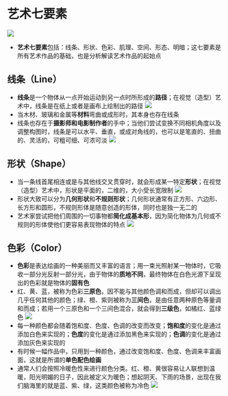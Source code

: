 # 艺术七要素
![](../images/艺术七要素.jpg)
* **艺术七要素**包括：线条、形状、色彩、肌理、空间、形态、明暗；这七要素是所有艺术作品的基础，也是分析解读艺术作品的起始点
## 线条（Line）
* **线条**是一个物体从一点开始运动到另一点时所形成的**路径**；在视觉（造型）艺术中，线条是在纸上或者是画布上绘制出的路径
![](../images/线条.jpg)
* 当木材、玻璃和金属等**材料**弯曲或成形时，其本身也存在线条
* 线条也存在于**摄影师和电影制作者**的手中；当他们尝试变换不同相机角度以及调整构图时，线条是可以水平、垂直，或成对角线的，也可以是笔直的、扭曲的、灵活的，可粗可细、可浓可淡
![](../images/Van%20Gogh.jpg)
## 形状（Shape）
* 当一条线首尾相连或是与其他线交叉贯穿时，就会形成某一特定**形状**；在视觉（造型）艺术中，形状是平面的，二维的，大小受长宽限制
![](../images/形状.jpg)
* 形状大致可以分为**几何形状**和**不规则形状**；几何形状通常有正方形、六边形、长方形和圆形，不规则形体是随意创造的形体，同时也是独一无二的
* 艺术家尝试把他们周围的一切事物都**简化成基本形**，因为简化物体为几何或不规则的形体使他们更容易表现物体的特点
![](../images/Cezanne.jpg)
## 色彩（Color）
* **色彩**是表达绘画的一种美丽而又丰富的语言；用一束光照射某一物体时，它吸收一部分光反射一部分光，由于物体的**质地不同**，最终物体在白色光源下呈现出的色彩就是物体的**固有色**
* 红、黄、蓝，被称为色彩**三原色**，因不能与其他颜色调和而成，但却可以调出几乎任何其他的颜色；绿、橙、紫则被称为**三间色**，是由任意两种原色等量调和而成；若用一个三原色和一个三间色混合，就会得到**三级色**，如橘红、蓝绿色
![](../images/三原色.jpg)
* 每一种颜色都会随着饱和度、色度、色调的改变而改变；**饱和度**的变化是通过添加白色来实现的；**色度**的变化是通过添加黑色来实现的；**色调**的变化是通过添加灰色来实现的
* 有时候一幅作品中，只用到一种颜色，通过改变饱和度、色度、色调来丰富画面，这就是所谓的**单色配色绘画**
* 通常人们会按照冷暖色性来进行颜色分类。红、橙、黄很容易让人联想到温暖，阳光明媚的日子，因此被定义为暖色；想起阴天、下雨的场景，出现在我们脑海里的就是蓝、紫、绿，这类颜色被称为冷色
![](../images/Rothko.jpg)